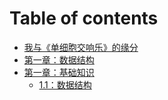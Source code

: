 # Table of contents

* [我与《单细胞交响乐》的缘分](README.md)
* [第一章：数据结构](01-1.md)
* [第一章：基础知识](01/README.md)
  * [1.1：数据结构](01/01-1.md)

